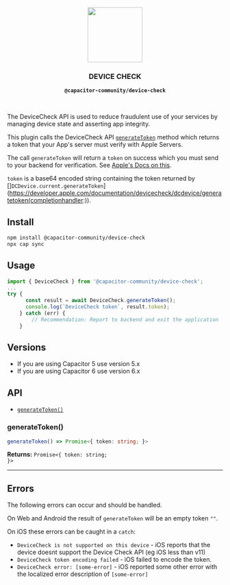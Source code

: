<p align="center"><br><img src="https://user-images.githubusercontent.com/236501/85893648-1c92e880-b7a8-11ea-926d-95355b8175c7.png" width="128" height="128" /></p>
<h3 align="center">DEVICE CHECK</h3>
<p align="center"><strong><code>@capacitor-community/device-check</code></strong></p>
<br>

The DeviceCheck API is used to reduce fraudulent use of your services by managing device state and asserting app integrity.

This plugin calls the DeviceCheck API [`generateToken`](<https://developer.apple.com/documentation/devicecheck/dcdevice/generatetoken(completionhandler:)>) method which returns a token that your App's server must verify with Apple Servers.

The call `generateToken` will return a `token` on success which you must send to your backend for verification. See [Apple's Docs on this](https://developer.apple.com/documentation/devicecheck/validating-apps-that-connect-to-your-server).

`token` is a base64 encoded string containing the token returned by []`DCDevice.current.generateToken`](https://developer.apple.com/documentation/devicecheck/dcdevice/generatetoken(completionhandler:)).

## Install

```bash
npm install @capacitor-community/device-check
npx cap sync
```

## Usage

```typescript
import { DeviceCheck } from '@capacitor-community/device-check';
...
try {
      const result = await DeviceCheck.generateToken();
      console.log(`DeviceCheck token`, result.token);
    } catch (err) {
        // Recommendation: Report to backend and exit the application
    }
```

## Versions

- If you are using Capacitor 5 use version 5.x
- If you are using Capacitor 6 use version 6.x

## API

<docgen-index>

* [`generateToken()`](#generatetoken)

</docgen-index>

<docgen-api>
<!--Update the source file JSDoc comments and rerun docgen to update the docs below-->

### generateToken()

```typescript
generateToken() => Promise<{ token: string; }>
```

**Returns:** <code>Promise&lt;{ token: string; }&gt;</code>

--------------------

</docgen-api>

## Errors

The following errors can occur and should be handled.

On Web and Android the result of `generateToken` will be an empty token `""`.

On iOS these errors can be caught in a `catch`:

- `DeviceCheck is not supported on this device` - iOS reports that the device doesnt support the Device Check API (eg iOS less than v11)
- `DeviceCheck token encoding failed` - iOS failed to encode the token.
- `DeviceCheck error: [some-error]` - iOS reported some other error with the localized error description of `[some-error]`
